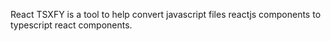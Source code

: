 React TSXFY is a tool to help convert javascript files reactjs components to typescript react components.